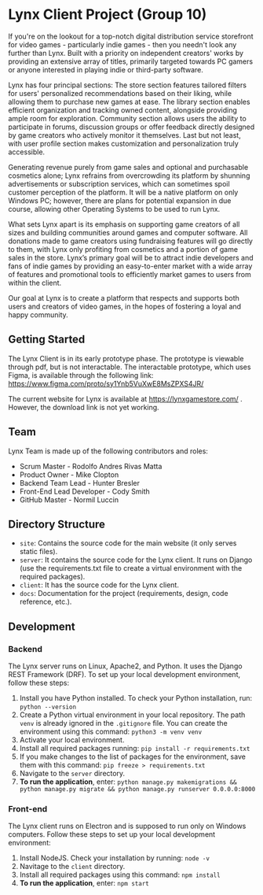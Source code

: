 # Lynx Client Project (Group 10)
If you're on the lookout for a top-notch digital distribution service storefront for video games - particularly indie games - then you needn't look any further than Lynx. Built with a priority on independent creators' works by providing an extensive array of titles, primarily targeted towards PC gamers or anyone interested in playing indie or third-party software. 

Lynx has four principal sections: The store section features tailored filters for users' personalized recommendations based on their liking, while allowing them to purchase new games at ease. The library section enables efficient organization and tracking owned content, alongside providing ample room for exploration. Community section allows users the ability to participate in forums, discussion groups or offer feedback directly designed by game creators who actively monitor it themselves. Last but not least, with user profile section makes customization and personalization truly accessible. 

Generating revenue purely from game sales and optional and purchasable cosmetics alone; Lynx refrains from overcrowding its platform by shunning advertisements or subscription services, which can sometimes spoil customer perception of the platform. It will be a native platform on only Windows PC; however, there are plans for potential expansion in due course, allowing other Operating Systems to be used to run Lynx. 

What sets Lynx apart is its emphasis on supporting game creators of all sizes and building communities around games and computer software. All donations made to game creators using fundraising features will go directly to them, with Lynx only profiting from cosmetics and a portion of game sales in the store. Lynx’s primary goal will be to attract indie developers and fans of indie games by providing an easy-to-enter market with a wide array of features and promotional tools to efficiently market games to users from within the client.

Our goal at Lynx is to create a platform that respects and supports both users and creators of video games, in the hopes of fostering a loyal and happy community.


## Getting Started
The Lynx Client is in its early prototype phase. The prototype is viewable through pdf, but is not interactable. The interactable prototype, which uses Figma, is available through the following link: https://www.figma.com/proto/sy1Ynb5VuXwE8MsZPXS4JR/

The current website for Lynx is available at https://lynxgamestore.com/ . However, the download link is not yet working.

## Team
Lynx Team is made up of the following contributors and roles:
- Scrum Master - Rodolfo Andres Rivas Matta
- Product Owner - Mike Clopton
- Backend Team Lead - Hunter Bresler
- Front-End Lead Developer - Cody Smith
- GitHub Master - Normil Luccin

## Directory Structure
* `site`: Contains the source code for the main website (it only serves static files).
* `server`: It contains the source code for the Lynx client. It runs on Django (use the requirements.txt file to create a virtual environment with the required packages).
* `client`: It has the source code for the Lynx client.
* `docs`: Documentation for the project (requirements, design, code reference, etc.).

## Development
### Backend
The Lynx server runs on Linux, Apache2, and Python. It uses the Django REST Framework (DRF). To set up your local development environment, follow these steps:
1. Install you have Python installed. To check your Python installation, run: `python --version`
1. Create a Python virtual environment in your local repository. The path `venv` is already ignored in the `.gitignore` file. You can create the environment using this command: `python3 -m venv venv`
1. Activate your local environment.
1. Install all required packages running: `pip install -r requirements.txt`
1. If you make changes to the list of packages for the environment, save them with this command: `pip freeze > requirements.txt`
1. Navigate to the `server` directory.
1. **To run the application**, enter: `python manage.py makemigrations && python manage.py migrate && python manage.py runserver 0.0.0.0:8000`

### Front-end
The Lynx client runs on Electron and is supposed to run only on Windows computers. Follow these steps to set up your local development environment:
1. Install NodeJS. Check your installation by running: `node -v`
1. Navitage to the `client` directory.
1. Install all required packages using this command: `npm install`
1. **To run the application**, enter: `npm start`
